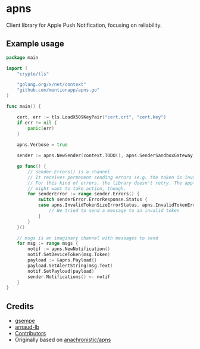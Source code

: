 # apns

Client library for Apple Push Notification, focusing on reliability.

## Example usage

``` go
package main

import (
	"crypto/tls"

	"golang.org/x/net/context"
	"github.com/mentionapp/apns.go"
)

func main() {

	cert, err := tls.LoadX509KeyPair("cert.crt", "cert.key")
	if err != nil {
		panic(err)
	}
	
	apns.Verbose = true

	sender := apns.NewSender(context.TODO(), apns.SenderSandboxGateway, &cert)

	go func() {
		// sender.Errors() is a channel
		// It receives permanent sending errors (e.g. the token is invalid).
		// For this kind of errors, the library doesn't retry. The application
		// might want to take action, though.
		for senderError := range sender.Errors() {
			switch senderError.ErrorResponse.Status {
			case apns.InvalidTokenSizeErrorStatus, apns.InvalidTokenErrorStatus:
				// We tried to send a message to an invalid token
			}
		}
	}()

	// msgs is an imaginary channel with messages to send
	for msg := range msgs {
		notif := apns.NewNotification()
		notif.SetDeviceToken(msg.Token)
		payload := &apns.Payload{}
		payload.SetAlertString(msg.Text)
		notif.SetPayload(payload)
		sender.Notifications() <- notif
	}
}
```

## Credits

 - [gsempe](https://github.com/gsempe)
 - [arnaud-lb](https://github.com/arnaud-lb)
 - [Contributors](https://github.com/mentionapp/apns.go/graphs/contributors)
 - Originally based on [anachronistic/apns](https://github.com/anachronistic/apns)

